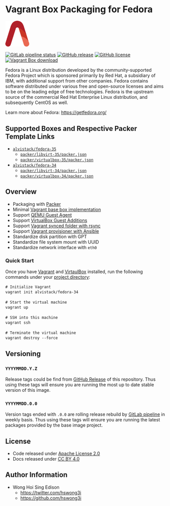 # Vagrant Box Packaging for Fedora

<img src="/alvistack.svg" width="75" alt="AlviStack">

[![GitLab pipeline status](https://img.shields.io/gitlab/pipeline/alvistack/vagrant-fedora/master)](https://gitlab.com/alvistack/vagrant-fedora/-/pipelines)
[![GitHub release](https://img.shields.io/github/release/alvistack/vagrant-fedora.svg)](https://github.com/alvistack/vagrant-fedora/releases)
[![GitHub license](https://img.shields.io/github/license/alvistack/vagrant-fedora.svg)](https://github.com/alvistack/vagrant-fedora/blob/master/LICENSE)
[![Vagrant Box download](https://img.shields.io/badge/dynamic/json?label=alvistack%2Ffedora-34&query=%24.boxes%5B%3A1%5D.downloads&url=https%3A%2F%2Fapp.vagrantup.com%2Fapi%2Fv1%2Fsearch%3Fq%3Dalvistack%2Ffedora-34)](https://app.vagrantup.com/alvistack/boxes/fedora-34)

Fedora is a Linux distribution developed by the community-supported Fedora Project which is sponsored primarily by Red Hat, a subsidiary of IBM, with additional support from other companies. Fedora contains software distributed under various free and open-source licenses and aims to be on the leading edge of free technologies. Fedora is the upstream source of the commercial Red Hat Enterprise Linux distribution, and subsequently CentOS as well.

Learn more about Fedora: <https://getfedora.org/>

## Supported Boxes and Respective Packer Template Links

  - [`alvistack/fedora-35`](https://app.vagrantup.com/alvistack/boxes/fedora-35)
      - [`packer/libvirt-35/packer.json`](https://github.com/alvistack/vagrant-fedora/blob/master/packer/libvirt-35/packer.json)
      - [`packer/virtualbox-35/packer.json`](https://github.com/alvistack/vagrant-fedora/blob/master/packer/virtualbox-35/packer.json)
  - [`alvistack/fedora-34`](https://app.vagrantup.com/alvistack/boxes/fedora-34)
      - [`packer/libvirt-34/packer.json`](https://github.com/alvistack/vagrant-fedora/blob/master/packer/libvirt-34/packer.json)
      - [`packer/virtualbox-34/packer.json`](https://github.com/alvistack/vagrant-fedora/blob/master/packer/virtualbox-34/packer.json)

## Overview

  - Packaging with [Packer](https://www.packer.io/)
  - Minimal [Vagrant base box implementation](https://www.vagrantup.com/docs/boxes/base)
  - Support [QEMU Guest Agent](https://wiki.qemu.org/Features/GuestAgent)
  - Support [VirtualBox Guest Additions](https://www.virtualbox.org/manual/ch04.html)
  - Support [Vagrant synced folder with rsync](https://www.vagrantup.com/docs/synced-folders/rsync)
  - Support [Vagrant provisioner with Ansible](https://www.vagrantup.com/docs/provisioning/ansible)
  - Standardize disk partition with GPT
  - Standardize file system mount with UUID
  - Standardize network interface with `eth0`

### Quick Start

Once you have [Vagrant](https://www.vagrantup.com/docs/installation) and [VirtaulBox](https://www.virtualbox.org/) installed, run the following commands under your [project directory](https://learn.hashicorp.com/tutorials/vagrant/getting-started-project-setup?in=vagrant/getting-started):

    # Initialize Vagrant
    vagrant init alvistack/fedora-34
    
    # Start the virtual machine
    vagrant up
    
    # SSH into this machine
    vagrant ssh
    
    # Terminate the virtual machine
    vagrant destroy --force

## Versioning

### `YYYYMMDD.Y.Z`

Release tags could be find from [GitHub Release](https://github.com/alvistack/vagrant-fedora/releases) of this repository. Thus using these tags will ensure you are running the most up to date stable version of this image.

### `YYYYMMDD.0.0`

Version tags ended with `.0.0` are rolling release rebuild by [GitLab pipeline](https://gitlab.com/alvistack/vagrant-fedora/-/pipelines) in weekly basis. Thus using these tags will ensure you are running the latest packages provided by the base image project.

## License

  - Code released under [Apache License 2.0](LICENSE)
  - Docs released under [CC BY 4.0](http://creativecommons.org/licenses/by/4.0/)

## Author Information

  - Wong Hoi Sing Edison
      - <https://twitter.com/hswong3i>
      - <https://github.com/hswong3i>
